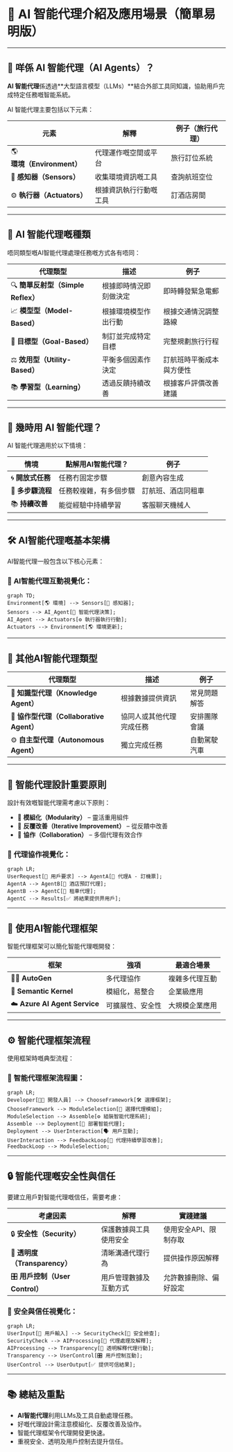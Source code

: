 # 🤖 AI 智能代理介紹及應用場景（簡單易明版）

---

## 📌 **咩係 AI 智能代理（AI Agents）？**

**AI 智能代理**係透過**大型語言模型（LLMs）**結合外部工具同知識，協助用戶完成特定任務嘅智能系統。

AI 智能代理主要包括以下元素：

| 元素 | 解釋 | 例子（旅行代理） |
|---------|-------------|-----------------------|
| 🌎 **環境（Environment）** | 代理運作嘅空間或平台 | 旅行訂位系統 |
| 📡 **感知器（Sensors）** | 收集環境資訊嘅工具 | 查詢航班空位 |
| ⚙️ **執行器（Actuators）** | 根據資訊執行行動嘅工具 | 訂酒店房間 |

---

## 🎯 **AI 智能代理嘅種類**

唔同類型嘅AI智能代理處理任務嘅方式各有唔同：

| 代理類型 | 描述 | 例子 |
|------------|-------------|----------|
| 🔍 **簡單反射型（Simple Reflex）** | 根據即時情況即刻做決定 | 即時轉發緊急電郵 |
| 📈 **模型型（Model-Based）** | 根據環境模型作出行動 | 根據交通情況調整路線 |
| 🎯 **目標型（Goal-Based）** | 制訂並完成特定目標 | 完整規劃旅行行程 |
| ⚖️ **效用型（Utility-Based）** | 平衡多個因素作決定 | 訂航班時平衡成本與方便性 |
| 📚 **學習型（Learning）** | 透過反饋持續改善 | 根據客戶評價改善建議 |

---

## 🚦 **幾時用 AI 智能代理？**

AI 智能代理適用於以下情境：

| 情境 | 點解用AI智能代理？ | 例子 |
|-----------|-------------|---------|
| 🌀 **開放式任務** | 任務冇固定步驟 | 創意內容生成 |
| 🔄 **多步驟流程** | 任務較複雜，有多個步驟 | 訂航班、酒店同租車 |
| 📚 **持續改善** | 能從經驗中持續學習 | 客服聊天機械人 |

---

## 🛠️ **AI智能代理嘅基本架構**

AI智能代理一般包含以下核心元素：

### 📌 **AI智能代理互動視覺化：**
```mermaid
graph TD;
Environment[🌎 環境] --> Sensors[📡 感知器];
Sensors --> AI_Agent[🤖 智能代理決策];
AI_Agent --> Actuators[⚙️ 執行器執行行動];
Actuators --> Environment[🌎 環境更新];
```

---

## 🌟 **其他AI智能代理類型**

| 代理類型 | 描述 | 例子 |
|------------|-------------|---------|
| 📖 **知識型代理（Knowledge Agent）** | 根據數據提供資訊 | 常見問題解答 |
| 🤝 **協作型代理（Collaborative Agent）** | 協同人或其他代理完成任務 | 安排團隊會議 |
| ⚙️ **自主型代理（Autonomous Agent）** | 獨立完成任務 | 自動駕駛汽車 |

---

## 📗 **智能代理設計重要原則**

設計有效嘅智能代理需考慮以下原則：

- 🧩 **模組化（Modularity）** – 靈活重用組件
- 🔄 **反覆改善（Iterative Improvement）** – 從反饋中改善
- 🤝 **協作（Collaboration）** – 多個代理有效合作

### 📌 **代理協作視覺化：**
```mermaid
graph LR;
UserRequest[🧑 用戶要求] --> AgentA[🤖 代理A - 訂機票];
AgentA --> AgentB[🤖 酒店預訂代理];
AgentB --> AgentC[🤖 租車代理];
AgentC --> Results[✅ 將結果提供畀用戶];
```

---

## 🚧 **使用AI智能代理框架**

智能代理框架可以簡化智能代理嘅開發：

| 框架 | 強項 | 最適合場景 |
|-----------|----------|-----------|
| 🧑‍🔬 **AutoGen** | 多代理協作 | 複雜多代理互動 |
| 📘 **Semantic Kernel** | 模組化，易整合 | 企業級應用 |
| ☁️ **Azure AI Agent Service** | 可擴展性、安全性 | 大規模企業應用 |

---

## ⚙️ **智能代理框架流程**

使用框架時嘅典型流程：

### 📌 **智能代理框架流程圖：**
```mermaid
graph LR;
Developer[🧑‍💻 開發人員] --> ChooseFramework[🛠️ 選擇框架];
ChooseFramework --> ModuleSelection[🧩 選擇代理模組];
ModuleSelection --> Assemble[⚙️ 組裝智能代理系統];
Assemble --> Deployment[🚀 部署智能代理];
Deployment --> UserInteraction[🗣️ 用戶互動];
UserInteraction --> FeedbackLoop[🔄 代理持續學習改善];
FeedbackLoop --> ModuleSelection;
```

---

## 🔒 **智能代理嘅安全性與信任**

要建立用戶對智能代理嘅信任，需要考慮：

| 考慮因素 | 解釋 | 實踐建議 |
|---------------|-------------|---------------|
| 🔒 **安全性（Security）** | 保護數據與工具使用安全 | 使用安全API、限制存取 |
| 🧾 **透明度（Transparency）** | 清晰溝通代理行為 | 提供操作原因解釋 |
| 🎛️ **用戶控制（User Control）** | 用戶管理數據及互動方式 | 允許數據刪除、偏好設定 |

### 📌 **安全與信任視覺化：**
```mermaid
graph LR;
UserInput[🧑 用戶輸入] --> SecurityCheck[🔐 安全檢查];
SecurityCheck --> AIProcessing[🤖 代理處理及解釋];
AIProcessing --> Transparency[🧾 透明解釋代理行動];
Transparency --> UserControl[🎛️ 用戶控制互動];
UserControl --> UserOutput[✅ 提供可信結果];
```

---

## 📚 **總結及重點**

- **AI智能代理**利用LLMs及工具自動處理任務。
- 好嘅代理設計需注意模組化、反覆改善及協作。
- 智能代理框架令代理開發更快速。
- 重視安全、透明及用戶控制去提升信任。